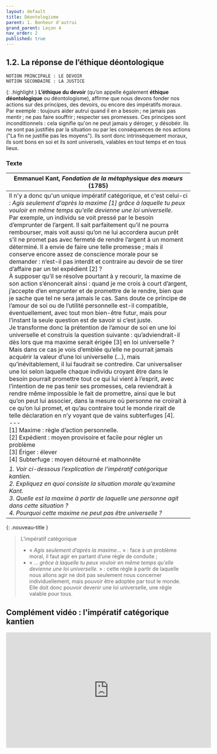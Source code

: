 ```yaml
---
layout: default
title: Déontologisme
parent: 1. Bonheur d'autrui
grand_parent: Leçon 4
nav_order: 2
published: true
---
```

## 1.2. La réponse de l’éthique déontologique

```
NOTION PRINCIPALE : LE DEVOIR
NOTION SECONDAIRE : LA JUSTICE
```

{: .highlight }
**L’éthique du devoir** (qu’on appelle également **éthique déontologique** ou déontologisme), affirme que nous devons fonder nos actions sur des principes, des devoirs, ou encore des impératifs moraux. Par exemple : toujours aider autrui quand il en a besoin ; ne jamais pas mentir ; ne pas faire souffrir ; respecter ses promesses. Ces principes sont inconditionnels : cela signifie qu'on ne peut jamais y déroger, y désobéir. Ils ne sont pas justifiés par la situation ou par les conséquences de nos actions ("La fin ne justifie pas les moyens"). Ils sont donc intrinsèquement moraux, ils sont bons en soi et ils sont universels, valables en tout temps et en tous lieux.

### Texte

| Emmanuel Kant, *Fondation de la métaphysique des mœurs* (1785)  |
| ---------------------------------------------------- |
| Il n'y a donc qu'un unique impératif catégorique, et c'est celui-ci : *Agis seulement d'après la maxime [1] grâce à laquelle tu peux vouloir en même temps qu'elle devienne une loi universelle*.<br>Par exemple, un individu se voit pressé par le besoin d’emprunter de l’argent. Il sait parfaitement qu’il ne pourra rembourser, mais voit aussi qu’on ne lui accordera aucun prêt s’il ne promet pas avec fermeté de rendre l’argent à un moment déterminé. Il a envie de faire une telle promesse ; mais il conserve encore assez de conscience morale pour se demander : n’est-il pas interdit et contraire au devoir de se tirer d’affaire par un tel expédient [2] ? <br>À supposer qu’il se résolve pourtant à y recourir, la maxime de son action s’énoncerait ainsi : quand je me crois à court d’argent, j’accepte d’en emprunter et de promettre de le rendre, bien que je sache que tel ne sera jamais le cas. Sans doute ce principe de l’amour de soi ou de l’utilité personnelle est-il compatible, éventuellement, avec tout mon bien-être futur, mais pour l’instant la seule question est de savoir si c’est juste. <br>Je transforme donc la prétention de l’amour de soi en une loi universelle et construis la question suivante : qu’adviendrait-il dès lors que ma maxime serait érigée [3] en loi universelle ? Mais dans ce cas je vois d’emblée qu’elle ne pourrait jamais acquérir la valeur d’une loi universelle (...), mais qu’inévitablement, il lui faudrait se contredire. Car universaliser une loi selon laquelle chaque individu croyant être dans le besoin pourrait promettre tout ce qui lui vient à l’esprit, avec l’intention de ne pas tenir ses promesses, cela reviendrait à rendre même impossible le fait de promettre, ainsi que le but qu’on peut lui associer, dans la mesure où personne ne croirait à ce qu’on lui promet, et qu’au contraire tout le monde rirait de telle déclaration en n’y voyant que de vains subterfuges [4].<br>\---<br>\[1] Maxime : règle d’action personnelle.<br>\[2] Expédient : moyen provisoire et facile pour régler un problème<br>\[3] Ériger : élever<br>\[4] Subterfuge : moyen détourné et malhonnête |
| *1. Voir ci-dessous l’explication de l’impératif catégorique kantien.<br>2. Expliquez en quoi consiste la situation morale qu’examine Kant.<br>3. Quelle est la maxime à partir de laquelle une personne agit dans cette situation ?<br>4. Pourquoi cette maxime ne peut pas être universelle ?*   |

{: .nouveau-title }
> L’impératif catégorique
>
>- « *Agis seulement d’après la maxime...* » : face à un problème moral, il faut agir en partant d’une règle de conduite ;
>- « … *grâce à laquelle tu peux vouloir en même temps qu'elle devienne une loi universelle.* » : cette règle à partir de laquelle nous allons agir ne doit pas seulement nous concerner individuellement, mais pouvoir être adoptée par tout le monde. Elle doit donc pouvoir devenir une loi universelle, une règle valable pour tous.

## Complément vidéo : l'impératif catégorique kantien

<iframe width="560" height="315" src="https://www.youtube.com/embed/jGRufkdfE20?si=gPA8tc_GyzlIw3oe" title="YouTube video player" frameborder="0" allow="accelerometer; autoplay; clipboard-write; encrypted-media; gyroscope; picture-in-picture; web-share" referrerpolicy="strict-origin-when-cross-origin" allowfullscreen></iframe>